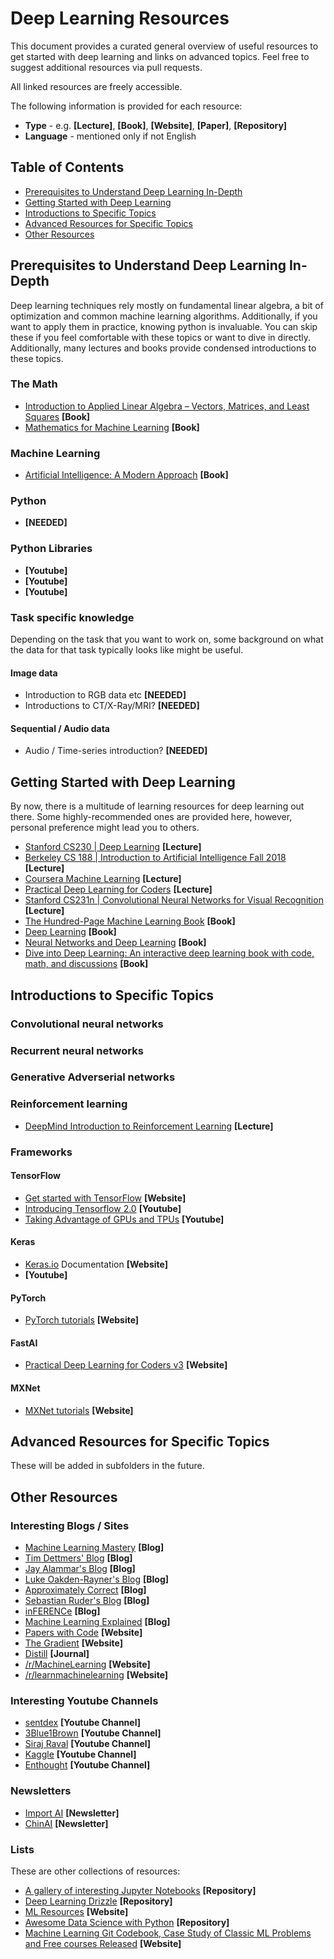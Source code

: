 # Deep Learning Resources

This document provides a curated general overview of useful resources to get started with deep learning and links on advanced topics. Feel free to suggest additional resources via pull requests.

All linked resources are freely accessible.

The following information is provided for each resource:

* **Type** - e.g. **[Lecture]**, **[Book]**, **[Website]**, **[Paper]**, **[Repository]**
* **Language** - mentioned only if not English

## Table of Contents

* [Prerequisites to Understand Deep Learning In-Depth](#prerequisites-to-understand-deep-learning-in-depth)
* [Getting Started with Deep Learning](#getting-started-with-deep-learning)
* [Introductions to Specific Topics](#introductions-to-specific-topics)
* [Advanced Resources for Specific Topics](#advanced-resources-for-specific-topics)
* [Other Resources](#other-resources)

## Prerequisites to Understand Deep Learning In-Depth

Deep learning techniques rely mostly on fundamental linear algebra, a bit of optimization and common machine learning algorithms. Additionally, if you want to apply them in practice, knowing python is invaluable. You can skip these if you feel comfortable with these topics or want to dive in directly. Additionally, many lectures and books provide condensed introductions to these topics.

### The Math

* [Introduction to Applied Linear Algebra – Vectors, Matrices, and Least Squares](http://vmls-book.stanford.edu/) **[Book]**
* [Mathematics for Machine Learning](https://mml-book.github.io/) **[Book]**

### Machine Learning

* [Artificial Intelligence: A Modern Approach](http://aima.cs.berkeley.edu/) **[Book]**

### Python

* **[NEEDED]**

### Python Libraries

* **[Youtube]**
* **[Youtube]**
* **[Youtube]**

### Task specific knowledge

Depending on the task that you want to work on, some background on what the data for that task typically looks like might be useful.

#### Image data

* Introduction to RGB data etc **[NEEDED]**
* Introductions to CT/X-Ray/MRI? **[NEEDED]**

#### Sequential / Audio data

* Audio / Time-series introduction? **[NEEDED]**

## Getting Started with Deep Learning

By now, there is a multitude of learning resources for deep learning out there. Some highly-recommended ones are provided here, however, personal preference might lead you to others.

* [Stanford CS230 | Deep Learning](http://cs230.stanford.edu/) **[Lecture]**
* [Berkeley CS 188 | Introduction to Artificial Intelligence
Fall 2018](https://inst.eecs.berkeley.edu/~cs188/fa18/) **[Lecture]**
* [Coursera Machine Learning](https://www.coursera.org/learn/machine-learning#syllabus) **[Lecture]**
* [Practical Deep Learning for Coders](https://www.youtube.com/watch?v=XfoYk_Z5AkI&list=PLfYUBJiXbdtSIJb-Qd3pw0cqCbkGeS0xn) **[Lecture]**
* [Stanford CS231n | Convolutional Neural Networks for Visual Recognition](https://www.youtube.com/watch?v=NfnWJUyUJYU&list=PLkt2uSq6rBVctENoVBg1TpCC7OQi31AlC) **[Lecture]**
* [The Hundred-Page Machine Learning Book](http://themlbook.com/) **[Book]**
* [Deep Learning](https://www.deeplearningbook.org/) **[Book]**
* [Neural Networks and Deep Learning](http://neuralnetworksanddeeplearning.com/) **[Book]**
* [Dive into Deep Learning: An interactive deep learning book with code, math, and discussions](https://d2l.ai/) **[Book]**

## Introductions to Specific Topics

### Convolutional neural networks

### Recurrent neural networks

### Generative Adverserial networks

### Reinforcement learning

* [DeepMind Introduction to Reinforcement Learning](https://www.youtube.com/watch?v=2pWv7GOvuf0) **[Lecture]**

### Frameworks

#### TensorFlow

* [Get started with TensorFlow](https://www.tensorflow.org/tutorials) **[Website]**
* [Introducing Tensorflow 2.0](https://www.youtube.com/watch?v=k5c-vg4rjBw) **[Youtube]**
* [Taking Advantage of GPUs and TPUs](https://www.youtube.com/watch?v=tCYSce6l8gA) **[Youtube]**

#### Keras

* [Keras.io](https://keras.io/) Documentation **[Website]**
* **[Youtube]**

#### PyTorch

* [PyTorch tutorials](https://pytorch.org/tutorials/) **[Website]**

#### FastAI

* [Practical Deep Learning for Coders v3](https://course.fast.ai/) **[Website]**

#### MXNet

* [MXNet tutorials](https://mxnet.incubator.apache.org/versions/master/tutorials/) **[Website]**

## Advanced Resources for Specific Topics

These will be added in subfolders in the future.

## Other Resources

### Interesting Blogs / Sites

* [Machine Learning Mastery](https://machinelearningmastery.com/blog/) **[Blog]**
* [Tim Dettmers' Blog](http://timdettmers.com/) **[Blog]**
* [Jay Alammar's Blog](https://jalammar.github.io/) **[Blog]**
* [Luke Oakden-Rayner's Blog](https://lukeoakdenrayner.wordpress.com/) **[Blog]**
* [Approximately Correct](http://approximatelycorrect.com/) **[Blog]**
* [Sebastian Ruder's Blog](http://ruder.io/) **[Blog]**
* [inFERENCe](https://www.inference.vc/) **[Blog]**
* [Machine Learning Explained](http://mlexplained.com/) **[Blog]**
* [Papers with Code](https://paperswithcode.com/) **[Website]**
* [The Gradient](https://thegradient.pub/) **[Website]**
* [Distill](https://distill.pub/) **[Journal]**
* [/r/MachineLearning](https://www.reddit.com/r/MachineLearning/) **[Website]**
* [/r/learnmachinelearning](https://www.reddit.com/r/learnmachinelearning/) **[Website]**

### Interesting Youtube Channels

* [sentdex](https://) **[Youtube Channel]**
* [3Blue1Brown](https://) **[Youtube Channel]**
* [Siraj Raval](https://) **[Youtube Channel]**
* [Kaggle](https://) **[Youtube Channel]**
* [Enthought](https://) **[Youtube Channel]**

### Newsletters

* [Import AI](https://jack-clark.net/) **[Newsletter]**
* [ChinAI](https://chinai.substack.com/) **[Newsletter]**

### Lists

These are other collections of resources:

* [A gallery of interesting Jupyter Notebooks](https://github.com/jupyter/jupyter/wiki/A-gallery-of-interesting-Jupyter-Notebooks) **[Repository]**
* [Deep Learning Drizzle](https://github.com/kmario23/deep-learning-drizzle/blob/master/README.md) **[Repository]**
* [ML Resources](https://sgfin.github.io/learning-resources/) **[Website]**
* [Awesome Data Science with Python](https://github.com/r0f1/datascience) **[Repository]**
* [Machine Learning Git Codebook, Case Study of Classic ML Problems and Free courses Released](https://www.reddit.com/r/learnmachinelearning/comments/ax6ep5/machine_learning_git_codebook_case_study_of/) **[Website]**
